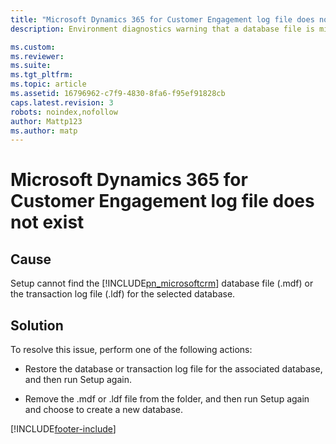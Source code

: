 ```yaml
---
title: "Microsoft Dynamics 365 for Customer Engagement log file does not exist | Microsoft Docs"
description: Environment diagnostics warning that a database file is missing.

ms.custom: 
ms.reviewer: 
ms.suite: 
ms.tgt_pltfrm: 
ms.topic: article
ms.assetid: 16796962-c7f9-4830-8fa6-f95ef91828cb
caps.latest.revision: 3
robots: noindex,nofollow
author: Mattp123
ms.author: matp
---
```

# Microsoft Dynamics 365 for Customer Engagement log file does not exist

## Cause
  
 Setup cannot find the [!INCLUDE[pn_microsoftcrm](../includes/pn-microsoftcrm.md)] database file (.mdf) or the transaction log file (.ldf) for the selected database.  
  
 ## Solution
  
 To resolve this issue, perform one of the following actions:  
  
-   Restore the database or transaction log file for the associated database, and then run Setup again.  
  
-   Remove the .mdf or .ldf file from the folder, and then run Setup again and choose to create a new database.



[!INCLUDE[footer-include](../../../includes/footer-banner.md)]